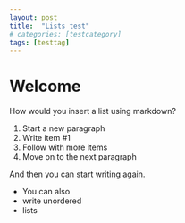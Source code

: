 ```yaml
---
layout: post
title:  "Lists test"
# categories: [testcategory]
tags: [testtag]
---
```


# Welcome

How would you insert a list using markdown?

1. Start a new paragraph
2. Write item #1
3. Follow with more items
4. Move on to the next paragraph

And then you can start writing again. 

* You can also
* write unordered
* lists
